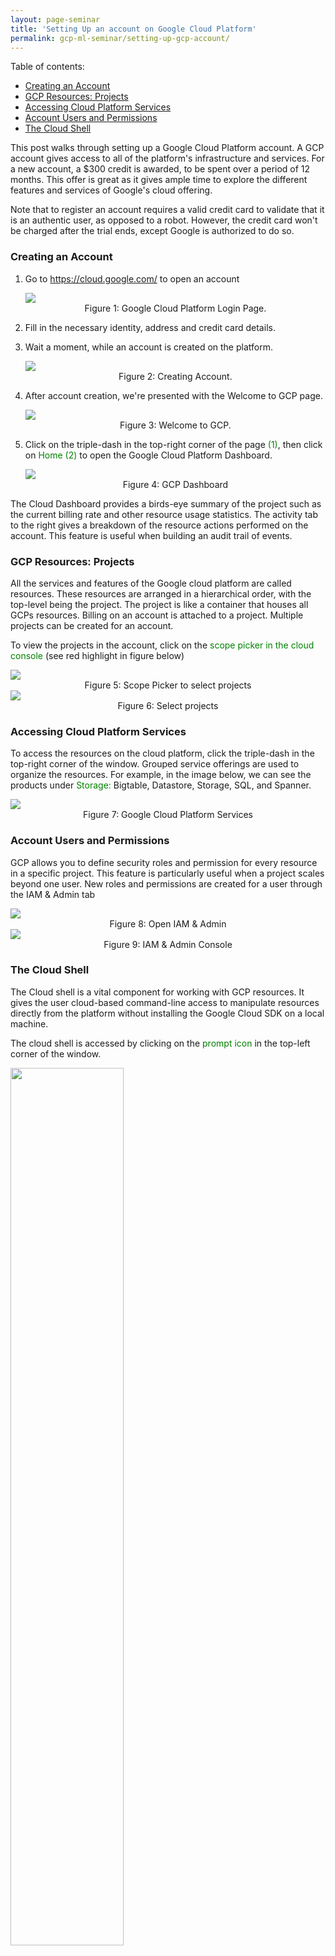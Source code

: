 ```yaml
---
layout: page-seminar
title: 'Setting Up an account on Google Cloud Platform'
permalink: gcp-ml-seminar/setting-up-gcp-account/
---
```


Table of contents:

- [Creating an Account](#creating-an-account)
- [GCP Resources: Projects](#gcp-resources-projects)
- [Accessing Cloud Platform Services](#accessing-cloud-platform-services)
- [Account Users and Permissions](#account-users-and-permissions)
- [The Cloud Shell](#the-cloud-shell)

This post walks through setting up a Google Cloud Platform account. A GCP account gives access to all of the platform's infrastructure and services. For a new account, a $300 credit is awarded, to be spent over a period of 12 months. This offer is great as it gives ample time to explore the different features and services of Google's cloud offering.

Note that to register an account requires a valid credit card to validate that it is an authentic user, as opposed to a robot. However, the credit card won't be charged after the trial ends, except Google is authorized to do so.

### Creating an Account
1. Go to https://cloud.google.com/ to open an account
   
   <div class="fig figcenter fighighlight">
     <img src="/assets/seminar_IEEE/GCP-login-page.png">
     <div class="figcaption" style="text-align: center;">
        Figure 1: Google Cloud Platform Login Page.
     </div>
    </div>

2. Fill in the necessary identity, address and credit card details.
3. Wait a moment, while an account is created on the platform.

    <div class="fig figcenter fighighlight">
     <img src="/assets/seminar_IEEE/creating-account.png">
     <div class="figcaption" style="text-align: center;">
        Figure 2: Creating Account.
     </div>
    </div>

4. After account creation, we're presented with the Welcome to GCP page.

    <div class="fig figcenter fighighlight">
     <img src="/assets/seminar_IEEE/welcome-to-GCP.png">
     <div class="figcaption" style="text-align: center;">
        Figure 3: Welcome to GCP.
     </div>
    </div>

5. Click on the triple-dash in the top-right corner of the page <span style="color:green">(1)</span>, then click on <span style="color:green">Home (2)</span> to open the Google Cloud Platform Dashboard.

    <div class="fig figcenter fighighlight">
     <img src="/assets/seminar_IEEE/GCP-dashboard.png">
     <div class="figcaption" style="text-align: center;">
        Figure 4: GCP Dashboard
     </div>
    </div>

The Cloud Dashboard provides a birds-eye summary of the project such as the current billing rate and other resource usage statistics. The activity tab to the right gives a breakdown of the resource actions performed on the account. This feature is useful when building an audit trail of events.

### GCP Resources: Projects
All the services and features of the Google cloud platform are called resources. These resources are arranged in a hierarchical order, with the top-level being the project. The project is like a container that houses all GCPs resources. Billing on an account is attached to a project. Multiple projects can be created for an account.

To view the projects in the account, click on the <span style="color:green">scope picker in the cloud console</span> (see red highlight in figure below)

<div class="fig figcenter fighighlight">
     <img src="/assets/seminar_IEEE/project-scope-picker.png">
     <div class="figcaption" style="text-align: center;">
        Figure 5: Scope Picker to select projects
     </div>
     <img src="/assets/seminar_IEEE/select-projects.png">
     <div class="figcaption" style="text-align: center;">
        Figure 6: Select projects
     </div>
</div>

### Accessing Cloud Platform Services
To access the resources on the cloud platform, click the triple-dash in the top-right corner of the window. Grouped service offerings are used to organize the resources. For example, in the image below, we can see the products under <span style="color:green">Storage:</span> Bigtable, Datastore, Storage, SQL, and Spanner.

<div class="fig figcenter fighighlight">
     <img src="/assets/seminar_IEEE/accessing-resources.png">
     <div class="figcaption" style="text-align: center;">
        Figure 7: Google Cloud Platform Services
     </div>
</div>

### Account Users and Permissions
GCP allows you to define security roles and permission for every resource in a specific project. This feature is particularly useful when a project scales beyond one user. New roles and permissions are created for a user through the IAM & Admin tab

<div class="fig figcenter fighighlight">
     <img src="/assets/seminar_IEEE/open-IAM.png">
     <div class="figcaption" style="text-align: center;">
        Figure 8: Open IAM & Admin
     </div>
     <img src="/assets/seminar_IEEE/IAM-console.png">
     <div class="figcaption" style="text-align: center;">
        Figure 9: IAM & Admin Console
     </div>
</div>

### The Cloud Shell
The Cloud shell is a vital component for working with GCP resources. It gives the user cloud-based command-line access to manipulate resources directly from the platform without installing the Google Cloud SDK on a local machine.

The cloud shell is accessed by clicking on the <span style="color:green">prompt icon</span> in the top-left corner of the window.

<div class="fig figcenter fighighlight">
     <img src="/assets/seminar_IEEE/activate-cloud-shell.png" width="60%" height="60%">
     <div class="figcaption" style="text-align: center;">
        Figure 10: Activate Cloud Shell
     </div>
     <img src="/assets/seminar_IEEE/start-cloud-shell.png">
     <div class="figcaption" style="text-align: center;">
        Figure 11: Start Cloud Shell
     </div>
     <img src="/assets/seminar_IEEE/cloud-shell-interface.png">
     <div class="figcaption" style="text-align: center;">
        Figure 12: Cloud Shell Interface
     </div>
</div>